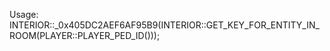 Usage: INTERIOR::_0x405DC2AEF6AF95B9(INTERIOR::GET_KEY_FOR_ENTITY_IN_ROOM(PLAYER::PLAYER_PED_ID()));